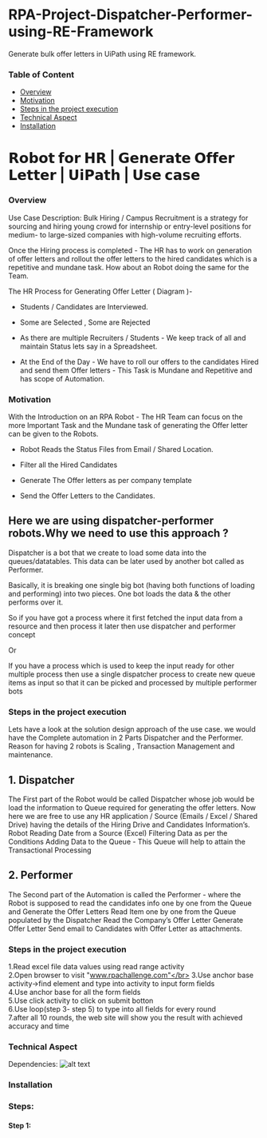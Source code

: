 # RPA-Project-Dispatcher-Performer-using-RE-Framework
Generate bulk offer letters in UiPath using RE framework.

### Table of Content
  * [Overview](#overview)
  * [Motivation](#motivation)
  * [Steps in the project execution](#steps-in-the-project-execution)
  * [Technical Aspect](#technical-aspect)
  * [Installation](#installation)

# 𝗥𝗼𝗯𝗼𝘁 𝗳𝗼𝗿 𝗛𝗥 | 𝗚𝗲𝗻𝗲𝗿𝗮𝘁𝗲 𝗢𝗳𝗳𝗲𝗿 𝗟𝗲𝘁𝘁𝗲𝗿 | 𝗨𝗶𝗣𝗮𝘁𝗵 | 𝗨𝘀𝗲 𝗰𝗮𝘀𝗲

### Overview 
Use Case Description:
Bulk Hiring / Campus Recruitment is a strategy for sourcing and hiring young crowd for internship or entry-level positions for medium- to large-sized companies with high-volume recruiting efforts.

Once the Hiring process is completed - The HR has to work on generation of offer letters and rollout the offer letters to the hired candidates which is a repetitive and mundane task. How about an Robot doing the same for the Team.

The HR Process for Generating Offer Letter ( Diagram )-

* Students / Candidates are Interviewed.

* Some are Selected , Some are Rejected

* As there are multiple Recruiters / Students - We keep track of all and maintain Status lets say in a Spreadsheet.

* At the End of the Day - We have to roll our offers to the candidates Hired and send them Offer letters - This Task is Mundane and Repetitive and has scope of Automation.

### Motivation
With the Introduction on an RPA Robot - The HR Team can focus on the more Important Task and the Mundane task of generating the Offer letter can be given to the Robots.

* Robot Reads the Status Files from Email / Shared Location.

* Filter all the Hired Candidates

* Generate The Offer letters as per company template

* Send the Offer Letters to the Candidates.

## Here we are using dispatcher-performer robots.Why we need to use this approach ?<br>

Dispatcher is a bot that we create to load some data into the queues/datatables. This data can be later used by another bot called as Performer.

Basically, it is breaking one single big bot (having both functions of loading and performing) into two pieces. One bot loads the data & the other performs over it.

So if you have got a process where it first fetched the input data from a resource and then process it later then use dispatcher and performer concept

Or

If you have a process which is used to keep the input ready for other multiple process then use a single dispatcher process to create new queue items as input so that it can be picked and processed by multiple performer bots


### Steps in the project execution
Lets have a look at the solution design approach of the use case. we would have the Complete automation in 2 Parts Dispatcher and the Performer. Reason for having 2 robots is Scaling , Transaction Management and maintenance.

## 1. Dispatcher
The First part of the Robot would be called Dispatcher whose job would be load the information to Queue required for generating the offer letters. Now here we are free to use any HR application / Source (Emails / Excel / Shared Drive) having the details of the Hiring Drive and Candidates Information’s.
Robot Reading Date from a Source (Excel)
Filtering Data as per the Conditions
Adding Data to the Queue - This Queue will help to attain the Transactional Processing

## 2. Performer
The Second part of the Automation is called the Performer - where the Robot is supposed to read the candidates info one by one from the Queue and Generate the Offer Letters
Read Item one by one from the Queue populated by the Dispatcher
Read the Company’s Offer Letter
Generate Offer Letter
Send email to Candidates with Offer Letter as attachments.

### Steps in the project execution
1.Read excel file data values using read range activity</br>
2.Open browser to visit "www.rpachallenge.com"</br>
3.Use anchor base activity->find element and type into activity to input form fields</br>
4.Use anchor base for all the form fields</br>
5.Use click activity to click on submit botton</br>
6.Use loop(step 3- step 5) to type into all fields for every round</br>
7.after all 10 rounds, the web site will show you the result with achieved accuracy and time</br>

### Technical Aspect
Dependencies:
![alt text](https://github.com/argadevidya/RPA-Project-Clothing-Consultant/blob/main/dependencies.png)
### Installation
### Steps:
#### Step 1:

